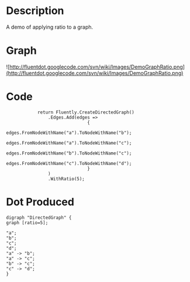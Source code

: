 # Description #

A demo of applying ratio to a graph.

# Graph #

![http://fluentdot.googlecode.com/svn/wiki/Images/DemoGraphRatio.png](http://fluentdot.googlecode.com/svn/wiki/Images/DemoGraphRatio.png)

# Code #

```
            return Fluently.CreateDirectedGraph()
                .Edges.Add(edges =>
                               {
                                   edges.FromNodeWithName("a").ToNodeWithName("b");
                                   edges.FromNodeWithName("a").ToNodeWithName("c");
                                   edges.FromNodeWithName("b").ToNodeWithName("c");
                                   edges.FromNodeWithName("c").ToNodeWithName("d");
                               }
                )
                .WithRatio(5);

```

# Dot Produced #

```
digraph "DirectedGraph" {
graph [ratio=5];

"a";
"b";
"c";
"d";
"a" -> "b";
"a" -> "c";
"b" -> "c";
"c" -> "d";
}
```